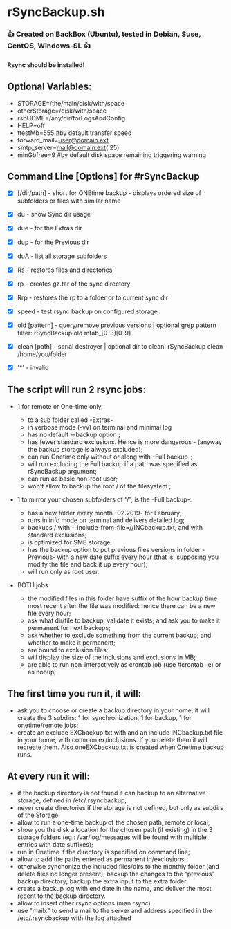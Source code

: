 # rSyncBackup.sh
### :+1: Created on BackBox (Ubuntu), tested in Debian, Suse, CentOS, Windows-SL :+1:

#### Rsync should be installed!

## Optional Variables:

- STORAGE=/the/main/disk/with/space
- otherStorage=/disk/with/space
- rsbHOME=/any/dir/forLogsAndConfig
- HELP=off
- ttestMb=555 #by default transfer speed
- forward_mail=user@domain.ext
- smtp_server=mail@domain.ext(:25)
- minGbfree=9 #by default disk space remaining triggering warning


## Command Line [Options] for #rSyncBackup 
- [x] [/dir/path] - short for ONEtime backup - displays ordered size of subfolders or files with similar name
- [x] du  - show Sync dir usage
- [x] due - for the Extras dir
- [x] dup - for the Previous dir
- [x] duA - list all storage subfolders
- [x] Rs - restores files and directories 
- [x] rp - creates gz.tar of the sync directory
- [x] Rrp - restores the rp to a folder or to current sync dir
- [x] speed - test rsync backup on configured storage
- [x] old [pattern] - query/remove previous versions | optional grep pattern filter: rSyncBackup old mtab_[0-3][0-9]
- [x] clean [path] - serial destroyer | optional dir to clean: rSyncBackup clean /home/you/folder
- [x] '*' - invalid


## The script will run 2 rsync jobs:
- 1 for remote or One-time only, 
  - to a sub folder called -Extras-
  - in verbose mode (-vv) on terminal and minimal log
  - has no default --backup option ;
  - has fewer standard exclusions. Hence is more dangerous - (anyway the backup storage is always excluded);
  - can run Onetime only without or along with -Full backup-;
  - will run excluding the Full backup if a path was specified as rSyncBackup argument;
  - can run as basic non-root user;
  - won't allow to backup the root / of the filesystem ;

- 1 to mirror your chosen subfolders of  “/”, is the -Full backup-:
  - has a new folder every month -02.2019- for February;
  - runs in info mode on terminal and delivers detailed log;
  - backups / with --include-from-file=//INCbackup.txt, and with standard exclusions;
  - is optimized for SMB storage; 
  - has the backup option to put previous files versions in folder -Previous- with a new date suffix every hour (that is, supposing you modify the file and back it up every hour);
  - will run only as root user.

- BOTH jobs  
  - the modified files in this folder have suffix of the hour backup time most recent after the file was modified: hence there can be a new file every hour;
  - ask what dir/file to backup, validate it exists; and ask you to make it permanent for next backups;
  - ask whether to exclude something from the current backup; and whether to make it permanent;
  - are bound to exclusion files;
  - will display the size of the inclusions and exclusions in MB;
  - are able to run non-interactively as crontab job (use #crontab -e) or as nohup;

## The first time you run it, it will:
- ask you to choose or create a backup directory in your home; it will create the 3 subdirs: 1 for synchronization, 1 for backup, 1 for onetime/remote jobs;
- create an exclude EXCbackup.txt with  and an include INCbackup.txt file in your home, with common ex/inclusions. If you delete them it will recreate them. Also oneEXCbackup.txt is created when Onetime backup runs.


## At every run it will:
- if the backup directory is not found it can backup to an alternative storage, defined in /etc/.rsyncbackup; 
- never create directories if the storage is not defined, but only as subdirs of the Storage;
- allow to run a one-time backup of the chosen path, remote or local;
- show you the disk allocation for the chosen path (if existing) in the 3 storage folders (eg.: /var/log/messages will be found with multiple entries with date suffixes);
- run in Onetime if the directory is specified on command line;
- allow to add the paths entered as permanent in/exclusions.
- otherwise synchonize the included files/dirs to the monthly folder (and delete files no longer present); backup the changes to the “previous” backup directory; backup the extra input to the extra folder.
- create a backup log with end date in the name, and deliver the most recent to the backup directory.
- allow to insert other rsync options (man rsync).
- use "mailx" to send a mail to the server and address specified in the /etc/.rsyncbackup with the log attached
